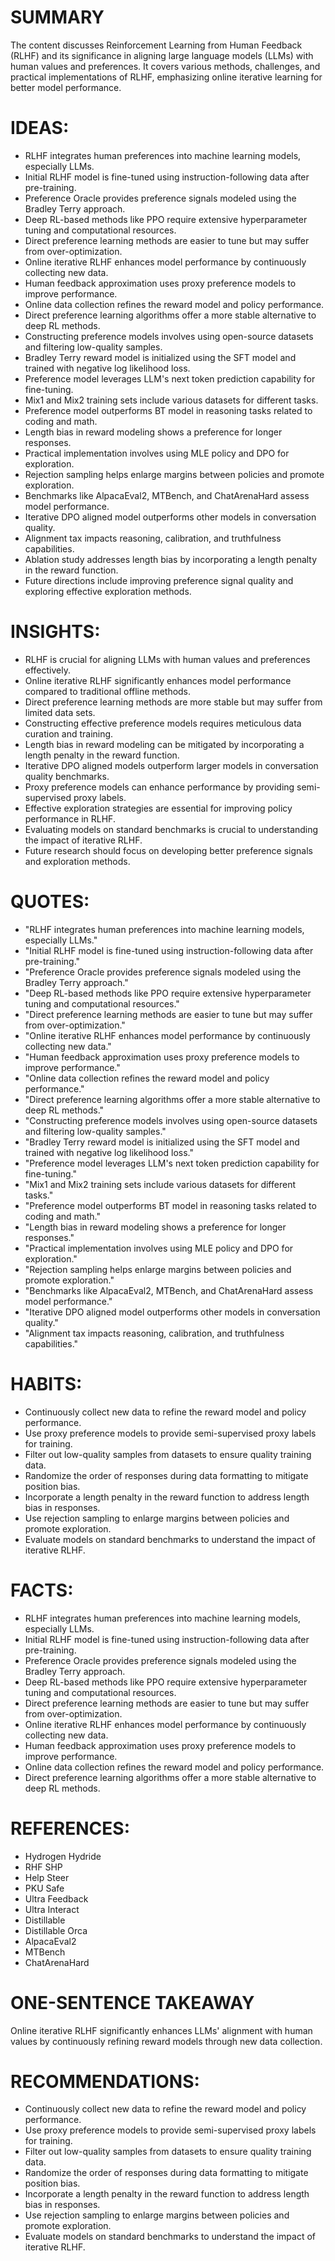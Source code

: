 # SUMMARY
The content discusses Reinforcement Learning from Human Feedback (RLHF) and its significance in aligning large language models (LLMs) with human values and preferences. It covers various methods, challenges, and practical implementations of RLHF, emphasizing online iterative learning for better model performance.

# IDEAS:
- RLHF integrates human preferences into machine learning models, especially LLMs.
- Initial RLHF model is fine-tuned using instruction-following data after pre-training.
- Preference Oracle provides preference signals modeled using the Bradley Terry approach.
- Deep RL-based methods like PPO require extensive hyperparameter tuning and computational resources.
- Direct preference learning methods are easier to tune but may suffer from over-optimization.
- Online iterative RLHF enhances model performance by continuously collecting new data.
- Human feedback approximation uses proxy preference models to improve performance.
- Online data collection refines the reward model and policy performance.
- Direct preference learning algorithms offer a more stable alternative to deep RL methods.
- Constructing preference models involves using open-source datasets and filtering low-quality samples.
- Bradley Terry reward model is initialized using the SFT model and trained with negative log likelihood loss.
- Preference model leverages LLM's next token prediction capability for fine-tuning.
- Mix1 and Mix2 training sets include various datasets for different tasks.
- Preference model outperforms BT model in reasoning tasks related to coding and math.
- Length bias in reward modeling shows a preference for longer responses.
- Practical implementation involves using MLE policy and DPO for exploration.
- Rejection sampling helps enlarge margins between policies and promote exploration.
- Benchmarks like AlpacaEval2, MTBench, and ChatArenaHard assess model performance.
- Iterative DPO aligned model outperforms other models in conversation quality.
- Alignment tax impacts reasoning, calibration, and truthfulness capabilities.
- Ablation study addresses length bias by incorporating a length penalty in the reward function.
- Future directions include improving preference signal quality and exploring effective exploration methods.

# INSIGHTS:
- RLHF is crucial for aligning LLMs with human values and preferences effectively.
- Online iterative RLHF significantly enhances model performance compared to traditional offline methods.
- Direct preference learning methods are more stable but may suffer from limited data sets.
- Constructing effective preference models requires meticulous data curation and training.
- Length bias in reward modeling can be mitigated by incorporating a length penalty in the reward function.
- Iterative DPO aligned models outperform larger models in conversation quality benchmarks.
- Proxy preference models can enhance performance by providing semi-supervised proxy labels.
- Effective exploration strategies are essential for improving policy performance in RLHF.
- Evaluating models on standard benchmarks is crucial to understanding the impact of iterative RLHF.
- Future research should focus on developing better preference signals and exploration methods.

# QUOTES:
- "RLHF integrates human preferences into machine learning models, especially LLMs."
- "Initial RLHF model is fine-tuned using instruction-following data after pre-training."
- "Preference Oracle provides preference signals modeled using the Bradley Terry approach."
- "Deep RL-based methods like PPO require extensive hyperparameter tuning and computational resources."
- "Direct preference learning methods are easier to tune but may suffer from over-optimization."
- "Online iterative RLHF enhances model performance by continuously collecting new data."
- "Human feedback approximation uses proxy preference models to improve performance."
- "Online data collection refines the reward model and policy performance."
- "Direct preference learning algorithms offer a more stable alternative to deep RL methods."
- "Constructing preference models involves using open-source datasets and filtering low-quality samples."
- "Bradley Terry reward model is initialized using the SFT model and trained with negative log likelihood loss."
- "Preference model leverages LLM's next token prediction capability for fine-tuning."
- "Mix1 and Mix2 training sets include various datasets for different tasks."
- "Preference model outperforms BT model in reasoning tasks related to coding and math."
- "Length bias in reward modeling shows a preference for longer responses."
- "Practical implementation involves using MLE policy and DPO for exploration."
- "Rejection sampling helps enlarge margins between policies and promote exploration."
- "Benchmarks like AlpacaEval2, MTBench, and ChatArenaHard assess model performance."
- "Iterative DPO aligned model outperforms other models in conversation quality."
- "Alignment tax impacts reasoning, calibration, and truthfulness capabilities."

# HABITS:
- Continuously collect new data to refine the reward model and policy performance.
- Use proxy preference models to provide semi-supervised proxy labels for training.
- Filter out low-quality samples from datasets to ensure quality training data.
- Randomize the order of responses during data formatting to mitigate position bias.
- Incorporate a length penalty in the reward function to address length bias in responses.
- Use rejection sampling to enlarge margins between policies and promote exploration.
- Evaluate models on standard benchmarks to understand the impact of iterative RLHF.

# FACTS:
- RLHF integrates human preferences into machine learning models, especially LLMs.
- Initial RLHF model is fine-tuned using instruction-following data after pre-training.
- Preference Oracle provides preference signals modeled using the Bradley Terry approach.
- Deep RL-based methods like PPO require extensive hyperparameter tuning and computational resources.
- Direct preference learning methods are easier to tune but may suffer from over-optimization.
- Online iterative RLHF enhances model performance by continuously collecting new data.
- Human feedback approximation uses proxy preference models to improve performance.
- Online data collection refines the reward model and policy performance.
- Direct preference learning algorithms offer a more stable alternative to deep RL methods.

# REFERENCES:
- Hydrogen Hydride
- RHF SHP
- Help Steer
- PKU Safe
- Ultra Feedback
- Ultra Interact
- Distillable
- Distillable Orca
- AlpacaEval2
- MTBench
- ChatArenaHard

# ONE-SENTENCE TAKEAWAY
Online iterative RLHF significantly enhances LLMs' alignment with human values by continuously refining reward models through new data collection.

# RECOMMENDATIONS:
- Continuously collect new data to refine the reward model and policy performance.
- Use proxy preference models to provide semi-supervised proxy labels for training.
- Filter out low-quality samples from datasets to ensure quality training data.
- Randomize the order of responses during data formatting to mitigate position bias.
- Incorporate a length penalty in the reward function to address length bias in responses.
- Use rejection sampling to enlarge margins between policies and promote exploration.
- Evaluate models on standard benchmarks to understand the impact of iterative RLHF.